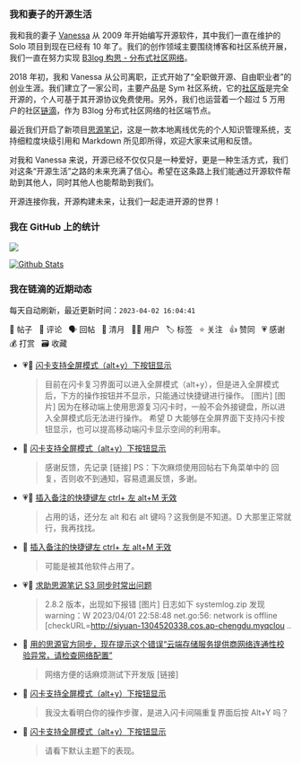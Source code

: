 ### 我和妻子的开源生活

我和我的妻子 [Vanessa](https://github.com/Vanessa219) 从 2009 年开始编写开源软件，其中我们一直在维护的 Solo 项目到现在已经有 10 年了。我们的创作领域主要围绕博客和社区系统开展，我们一直在努力实现 [B3log 构思 - 分布式社区网络](https://ld246.com/article/1546941897596)。

2018 年初，我和 Vanessa 从公司离职，正式开始了“全职做开源、自由职业者”的创业生涯。我们建立了一家公司，主要产品是 Sym 社区系统，它的[社区版](https://github.com/88250/symphony)是完全开源的，个人可基于其开源协议免费使用。另外，我们也运营着一个超过 5 万用户的社区[链滴](https://ld246.com)，作为 B3log 分布式社区网络的社区端节点。

最近我们开启了新项目[思源笔记](https://github.com/siyuan-note/siyuan)，这是一款本地离线优先的个人知识管理系统，支持细粒度块级引用和 Markdown 所见即所得，欢迎大家来试用和反馈。

对我和 Vanessa 来说，开源已经不仅仅只是一种爱好，更是一种生活方式，我们对这条“开源生活”之路的未来充满了信心。希望在这条路上我们能通过开源软件帮助到其他人，同时其他人也能帮助到我们。

开源连接你我，开源构建未来，让我们一起走进开源的世界！

### 我在 GitHub 上的统计

<a title="Hits" target="_blank" href="https://github.com/88250/88250"><img src="https://hits.b3log.org/88250/88250.svg"></a>

[![Github Stats](https://github-readme-stats.vercel.app/api?username=88250&theme=tokyonight&show_icons=true)](https://github.com/88250)

<!--events start -->

### 我在链滴的近期动态

每天自动刷新，最近更新时间：`2023-04-02 16:04:41`

📝 帖子 &nbsp; 💬 评论 &nbsp; 🗣 回帖 &nbsp; 🌙 清月 &nbsp; 👨‍💻 用户 &nbsp; 🏷️ 标签 &nbsp; ⭐️ 关注 &nbsp; 👍 赞同 &nbsp; 💗 感谢 &nbsp; 💰 打赏 &nbsp; 🗃 收藏

* 💗📝 [闪卡支持全屏模式（alt+y）下按钮显示](https://ld246.com/article/1680345267383)

  > 目前在闪卡复习界面可以进入全屏模式（alt+y），但是进入全屏模式后，下方的操作按钮并不显示，只能通过快捷键进行操作。 [图片] [图片] 因为在移动端上使用思源复习闪卡时，一般不会外接键盘，所以进入全屏模式后无法进行操作。 希望 D 大能够在全屏界面下支持闪卡按钮显示，也可以提高移动端闪卡显示空间的利用率。
* 💬 [闪卡支持全屏模式（alt+y）下按钮显示](https://ld246.com/article/1680345267383/comment/1680409370173#comments)

  > 感谢反馈，先记录 [链接] PS：下次麻烦使用回帖右下角菜单中的 回复，否则收不到通知，容易遗漏反馈，多谢。
* 💗💬 [插入备注的快捷键左 ctrl+ 左 alt+M 无效](https://ld246.com/article/1680403242823/comment/1680403435476#comments)

  > 占用的话，还分左 alt 和右 alt 键吗？这我倒是不知道。D 大那里正常就行，我再找找。
* 💬 [插入备注的快捷键左 ctrl+ 左 alt+M 无效](https://ld246.com/article/1680403242823/comment/1680403350711#comments)

  > 可能是被其他软件占用了。
* 💗💬 [求助思源笔记 S3 同步时常出问题](https://ld246.com/article/1679415411233/comment/1680361659034#comments)

  > 2.8.2 版本，出现如下报错 [图片] 日志如下 systemlog.zip 发现 warning：W 2023/04/01 22:58:48 net.go:56: network is offline [checkURL=http://siyuan-1304520338.cos.ap-chengdu.myqclou ..
* 💬 [用的思源官方同步，现在提示这个错误“云端存储服务提供商网络连通性校验异常，请检查网络配置”](https://ld246.com/article/1680250625194/comment/1680352438289#comments)

  > 网络方便的话麻烦测试下开发版 [链接]
* 💬 [闪卡支持全屏模式（alt+y）下按钮显示](https://ld246.com/article/1680345267383/comment/1680351425857#comments)

  > 我没太看明白你的操作步骤，是进入闪卡间隔重复界面后按 Alt+Y 吗？
* 💬 [闪卡支持全屏模式（alt+y）下按钮显示](https://ld246.com/article/1680345267383/comment/1680346257876#comments)

  > 请看下默认主题下的表现。


<!--events end -->
